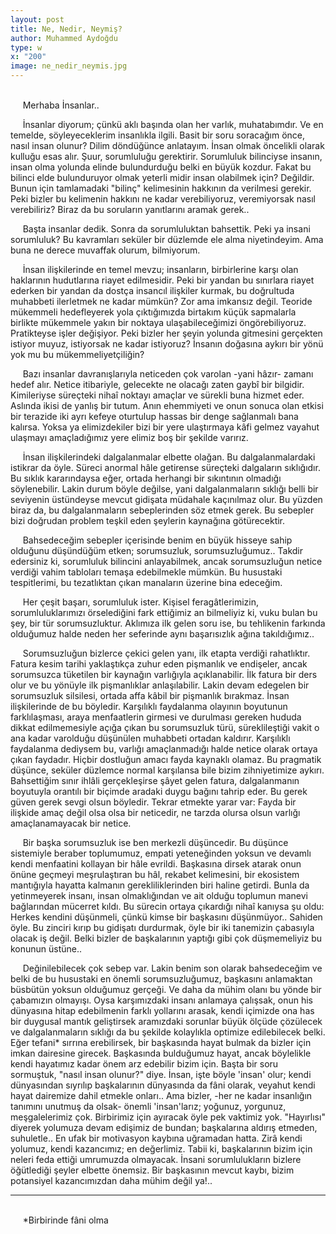```yaml
---
layout: post
title: Ne, Nedir, Neymiş?
author: Muhammed Aydoğdu
type: w
x: "200"
image: ne_nedir_neymis.jpg
---
```

<br/>
&nbsp;&nbsp;&nbsp;&nbsp; Merhaba İnsanlar..

&nbsp;&nbsp;&nbsp;&nbsp; İnsanlar diyorum; çünkü aklı başında olan her varlık, muhatabımdır. Ve en temelde, söyleyeceklerim insanlıkla ilgili. Basit bir soru soracağım önce, nasıl insan olunur? Dilim döndüğünce anlatayım. İnsan olmak öncelikli olarak kulluğu esas alır. Şuur, sorumluluğu gerektirir. Sorumluluk bilinciyse insanın, insan olma yolunda elinde bulundurduğu belki en büyük kozdur. Fakat bu bilinci elde bulunduruyor olmak yeterli midir insan olabilmek için? Değildir. Bunun için tamlamadaki "bilinç" kelimesinin hakkının da verilmesi gerekir. Peki bizler bu kelimenin hakkını ne kadar verebiliyoruz, veremiyorsak nasıl verebiliriz? Biraz da bu soruların yanıtlarını aramak gerek..


&nbsp;&nbsp;&nbsp;&nbsp; Başta insanlar dedik. Sonra da sorumluluktan bahsettik. Peki ya insani sorumluluk? Bu kavramları seküler bir düzlemde ele alma niyetindeyim. Ama buna ne derece muvaffak olurum, bilmiyorum.

&nbsp;&nbsp;&nbsp;&nbsp; İnsan ilişkilerinde en temel mevzu; insanların, birbirlerine karşı olan haklarının hudutlarına riayet edilmesidir. Peki bir yandan bu sınırlara riayet ederken bir yandan da dostça insancıl ilişkiler kurmak, bu doğrultuda muhabbeti ilerletmek ne kadar mümkün? Zor ama imkansız değil. Teoride mükemmeli hedefleyerek yola çıktığımızda birtakım küçük sapmalarla birlikte mükemmele yakın bir noktaya ulaşabileceğimizi öngörebiliyoruz. Pratikteyse işler değişiyor. Peki bizler her şeyin yolunda gitmesini gerçekten istiyor muyuz, istiyorsak ne kadar istiyoruz? İnsanın doğasına aykırı bir yönü yok mu bu mükemmeliyetçiliğin?

&nbsp;&nbsp;&nbsp;&nbsp; Bazı insanlar davranışlarıyla neticeden çok varolan -yani hâzır- zamanı hedef alır. Netice itibariyle, gelecekte ne olacağı zaten gaybî bir bilgidir. Kimileriyse süreçteki nihaî noktayı amaçlar ve sürekli buna hizmet eder. Aslında ikisi de yanlış bir tutum. Anın ehemmiyeti ve onun sonuca olan etkisi bir terazide iki ayrı kefeye oturtulup hassas bir denge sağlanmalı bana kalırsa. Yoksa ya elimizdekiler bizi bir yere ulaştırmaya kâfi gelmez vayahut ulaşmayı amaçladığımız yere elimiz boş bir şekilde varırız.

&nbsp;&nbsp;&nbsp;&nbsp; İnsan ilişkilerindeki dalgalanmalar elbette olağan. Bu dalgalanmalardaki istikrar da öyle. Süreci anormal hâle getirense süreçteki dalgaların sıklığıdır. Bu sıklık kararındaysa eğer, ortada herhangi bir sıkıntının olmadığı söylenebilir. Lakin durum böyle değilse, yani dalgalanmaların sıklığı belli bir seviyenin üstündeyse mevcut gidişata müdahale kaçınılmaz olur. Bu yüzden biraz da, bu dalgalanmaların sebeplerinden söz etmek gerek. Bu sebepler bizi doğrudan problem teşkil eden şeylerin kaynağına götürecektir.

&nbsp;&nbsp;&nbsp;&nbsp; Bahsedeceğim sebepler içerisinde benim en büyük hisseye sahip olduğunu düşündüğüm etken; sorumsuzluk, sorumsuzluğumuz.. Takdir edersiniz ki, sorumluluk bilincini anlayabilmek, ancak sorumsuzluğun netice verdiği vahim tabloları temaşa edebilmekle mümkün. Bu husustaki tespitlerimi, bu tezatlıktan çıkan manaların üzerine bina edeceğim.

&nbsp;&nbsp;&nbsp;&nbsp; Her çeşit başarı, sorumluluk ister. Kişisel feragâtlerimizin, sorumluluklarımızı örselediğini fark ettiğimiz an bilmeliyiz ki, vuku bulan bu şey, bir tür sorumsuzluktur. Aklımıza ilk gelen soru ise, bu tehlikenin farkında olduğumuz halde neden her seferinde aynı başarısızlık ağına takıldığımız..

&nbsp;&nbsp;&nbsp;&nbsp; Sorumsuzluğun bizlerce çekici gelen yanı, ilk etapta verdiği rahatlıktır. Fatura kesim tarihi yaklaştıkça zuhur eden pişmanlık ve endişeler, ancak sorumsuzca tüketilen bir kaynağın varlığıyla açıklanabilir. İlk fatura bir ders olur ve bu yönüyle ilk pişmanlıklar anlaşılabilir. Lakin devam edegelen bir sorumsuzluk silsilesi, ortada affa kâbil bir pişmanlık bırakmaz. İnsan ilişkilerinde de bu böyledir. Karşılıklı faydalanma olayının boyutunun farklılaşması, araya menfaatlerin girmesi ve durulması gereken hududa dikkat edilmemesiyle açığa çıkan bu sorumsuzluk türü, süreklileştiği vakit o ana kadar varolduğu düşünülen muhabbeti ortadan kaldırır. Karşılıklı faydalanma dediysem bu, varlığı amaçlanmadığı halde netice olarak ortaya çıkan faydadır. Hiçbir dostluğun amacı fayda kaynaklı olamaz. Bu pragmatik düşünce, seküler düzlemce normal karşılansa bile bizim zihniyetimize aykırı. Bahsettiğim sınır ihlâli gerçekleşirse şâyet gelen fatura, dalgalanmanın boyutuyla orantılı bir biçimde aradaki duygu bağını tahrip eder. Bu gerek güven gerek sevgi olsun böyledir. Tekrar etmekte yarar var: Fayda bir ilişkide amaç değil olsa olsa bir neticedir, ne tarzda olursa olsun varlığı amaçlanamayacak bir netice.

&nbsp;&nbsp;&nbsp;&nbsp; Bir başka sorumsuzluk ise ben merkezli düşüncedir. Bu düşünce sistemiyle beraber toplumumuz, empati yeteneğinden yoksun ve devamlı kendi menfaatini kollayan bir hâle evrildi. Başkasına dirsek atarak onun önüne geçmeyi meşrulaştıran bu hâl, rekabet kelimesini, bir ekosistem mantığıyla hayatta kalmanın gerekliliklerinden biri haline getirdi. Bunla da yetinmeyerek insanı, insan olmaklığından ve ait olduğu toplumun manevi bağlarından mücerret kıldı. Bu sürecin ortaya çıkardığı nihaî kanıysa şu oldu: Herkes kendini düşünmeli, çünkü kimse bir başkasını düşünmüyor.. Sahiden öyle. Bu zinciri kırıp bu gidişatı durdurmak, öyle bir iki tanemizin çabasıyla olacak iş değil. Belki bizler de başkalarının yaptığı gibi çok düşmemeliyiz bu konunun üstüne..

&nbsp;&nbsp;&nbsp;&nbsp; Değinilebilecek çok sebep var. Lakin benim son olarak bahsedeceğim ve belki de bu husustaki en önemli sorumsuzluğumuz, başkasını anlamaktan büsbütün yoksun olduğumuz gerçeği. Ve daha da mühim olanı bu yönde bir çabamızın olmayışı. Oysa karşımızdaki insanı anlamaya çalışsak, onun his dünyasına hitap edebilmenin farklı yollarını arasak, kendi içimizde ona has bir duygusal mantık geliştirsek aramızdaki sorunlar büyük ölçüde çözülecek ve dalgalanmaların sıklığı da bu şekilde kolaylıkla optimize edilebilecek belki. Eğer tefani* sırrına erebilirsek, bir başkasında hayat bulmak da bizler için imkan dairesine girecek. Başkasında bulduğumuz hayat, ancak böylelikle kendi hayatımız kadar önem arz edebilir bizim için. Başta bir soru sormuştuk, "nasıl insan olunur?" diye. İnsan, işte böyle 'insan' olur; kendi dünyasından sıyrılıp başkalarının dünyasında da fâni olarak, veyahut kendi hayat dairemize dahil etmekle onları.. Ama bizler, -her ne kadar insanlığın tanımını unutmuş da olsak- önemli 'insan'larız; yoğunuz, yorgunuz, meşgalelerimiz çok. Birbirimiz için ayıracak öyle pek vaktimiz yok. "Hayırlısı" diyerek yolumuza devam edişimiz de bundan; başkalarına aldırış etmeden, suhuletle.. En ufak bir motivasyon kaybına uğramadan hatta. Zirâ kendi yolumuz, kendi kazancımız; en değerlimiz. Tabii ki, başkalarının bizim için neleri feda ettiği umrumuzda olmayacak. İnsani sorumlulukların bizlere öğütlediği şeyler elbette önemsiz. Bir başkasının mevcut kaybı, bizim potansiyel kazancımızdan daha mühim değil ya!..


---

<br/>
&nbsp;&nbsp;&nbsp;&nbsp; *Birbirinde fâni olma
